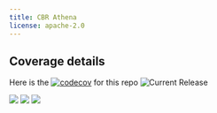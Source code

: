 ```yaml
---
title: CBR Athena
license: apache-2.0
---
```




## Coverage details

Here is the [![codecov](https://codecov.io/gh/the-cyber-boardroom/cbr-athena/graph/badge.svg?token=NWP3YE7FXK)](https://codecov.io/gh/the-cyber-boardroom/cbr-athena) for this repo
![Current Release](https://img.shields.io/badge/release-v0.55.34-blue)

![](https://codecov.io/gh/the-cyber-boardroom/cbr-athena/graphs/sunburst.svg?token=NWP3YE7FXK)
![](https://codecov.io/gh/the-cyber-boardroom/cbr-athena/graphs/tree.svg?token=NWP3YE7FXK)
![](https://codecov.io/gh/the-cyber-boardroom/cbr-athena/graphs/icicle.svg?token=NWP3YE7FXK)
